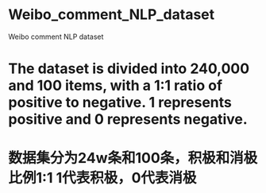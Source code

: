 # Weibo_comment_NLP_dataset
Weibo comment NLP dataset 

# The dataset is divided into 240,000 and 100 items, with a 1:1 ratio of positive to negative.  1 represents positive and 0 represents negative.

# 数据集分为24w条和100条，积极和消极比例1:1   1代表积极，0代表消极
